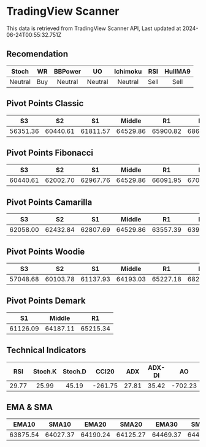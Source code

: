 # TradingView Scanner
This data is retrieved from TradingView Scanner API, Last updated at 2024-06-24T00:55:32.751Z

## Recomendation
| Stoch | WR | BBPower | UO | Ichimoku | RSI | HullMA9 |
| :---: | :---: | :---: | :---: | :---: | :---: | :---: |
| Neutral | Buy | Neutral | Neutral | Neutral | Sell | Sell |

## Pivot Points Classic
| S3 | S2 | S1 | Middle | R1 | R2 | R3 |
| :---: | :---: | :---: | :---: | :---: | :---: | :---: |
| 56351.36 | 60440.61 | 61811.57 | 64529.86 | 65900.82 | 68619.11 | 72708.36 |

## Pivot Points Fibonacci
| S3 | S2 | S1 | Middle | R1 | R2 | R3 |
| :---: | :---: | :---: | :---: | :---: | :---: | :---: |
| 60440.61 | 62002.70 | 62967.76 | 64529.86 | 66091.95 | 67057.01 | 68619.11 |

## Pivot Points Camarilla
| S3 | S2 | S1 | Middle | R1 | R2 | R3 |
| :---: | :---: | :---: | :---: | :---: | :---: | :---: |
| 62058.00 | 62432.84 | 62807.69 | 64529.86 | 63557.39 | 63932.24 | 64307.08 |

## Pivot Points Woodie
| S3 | S2 | S1 | Middle | R1 | R2 | R3 |
| :---: | :---: | :---: | :---: | :---: | :---: | :---: |
| 57048.68 | 60103.78 | 61137.93 | 64193.03 | 65227.18 | 68282.28 | 69316.43 |

## Pivot Points Demark
| S1 | Middle | R1 |
| :---: | :---: | :---: |
| 61126.09 | 64187.11 | 65215.34 |

## Technical Indicators
| RSI | Stoch.K | Stoch.D | CCI20 | ADX | ADX-DI | AO | Mom | MACD | MACD | W.R | HullMA9 |
| :---: | :---: | :---: | :---: | :---: | :---: | :---: | :---: | :---: | :---: | :---: | :---: |
| 29.77 | 25.99 | 45.19 | -261.75 | 27.81 | 35.42 | -702.23 | -1189.24 | -409.44 | -350.32 | -89.92 | 63348.62 |

## EMA & SMA
| EMA10 | SMA10 | EMA20 | SMA20 | EMA30 | SMA30 | EMA50 | SMA50 | EMA100 | SMA100 | EMA200 | SMA200 |
| :---: | :---: | :---: | :---: | :---: | :---: | :---: | :---: | :---: | :---: | :---: | :---: |
| 63875.54 | 64027.37 | 64190.24 | 64125.27 | 64469.37 | 64487.65 | 65016.78 | 65039.73 | 66016.83 | 66560.72 | 66568.65 | 67753.44 |